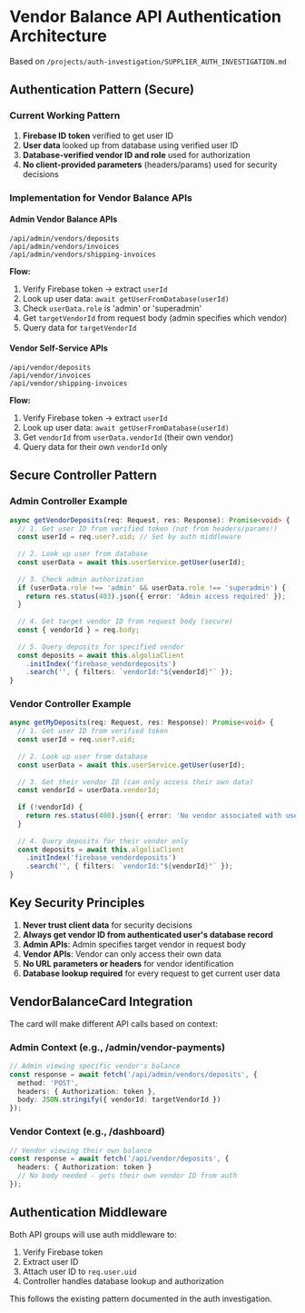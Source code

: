 # Vendor Balance API Authentication Architecture

Based on `/projects/auth-investigation/SUPPLIER_AUTH_INVESTIGATION.md`

## Authentication Pattern (Secure)

### Current Working Pattern
1. **Firebase ID token** verified to get user ID
2. **User data** looked up from database using verified user ID
3. **Database-verified vendor ID and role** used for authorization
4. **No client-provided parameters** (headers/params) used for security decisions

### Implementation for Vendor Balance APIs

#### Admin Vendor Balance APIs
```
/api/admin/vendors/deposits
/api/admin/vendors/invoices  
/api/admin/vendors/shipping-invoices
```

**Flow:**
1. Verify Firebase token → extract `userId`
2. Look up user data: `await getUserFromDatabase(userId)`
3. Check `userData.role` is 'admin' or 'superadmin'
4. Get `targetVendorId` from request body (admin specifies which vendor)
5. Query data for `targetVendorId`

#### Vendor Self-Service APIs
```
/api/vendor/deposits
/api/vendor/invoices
/api/vendor/shipping-invoices  
```

**Flow:**
1. Verify Firebase token → extract `userId`
2. Look up user data: `await getUserFromDatabase(userId)`
3. Get `vendorId` from `userData.vendorId` (their own vendor)
4. Query data for their own `vendorId` only

## Secure Controller Pattern

### Admin Controller Example
```typescript
async getVendorDeposits(req: Request, res: Response): Promise<void> {
  // 1. Get user ID from verified token (not from headers/params!)
  const userId = req.user?.uid; // Set by auth middleware
  
  // 2. Look up user from database
  const userData = await this.userService.getUser(userId);
  
  // 3. Check admin authorization
  if (userData.role !== 'admin' && userData.role !== 'superadmin') {
    return res.status(403).json({ error: 'Admin access required' });
  }
  
  // 4. Get target vendor ID from request body (secure)
  const { vendorId } = req.body;
  
  // 5. Query deposits for specified vendor
  const deposits = await this.algoliaClient
    .initIndex('firebase_vendordeposits')
    .search('', { filters: `vendorId:"${vendorId}"` });
}
```

### Vendor Controller Example
```typescript
async getMyDeposits(req: Request, res: Response): Promise<void> {
  // 1. Get user ID from verified token
  const userId = req.user?.uid;
  
  // 2. Look up user from database  
  const userData = await this.userService.getUser(userId);
  
  // 3. Get their vendor ID (can only access their own data)
  const vendorId = userData.vendorId;
  
  if (!vendorId) {
    return res.status(400).json({ error: 'No vendor associated with user' });
  }
  
  // 4. Query deposits for their vendor only
  const deposits = await this.algoliaClient
    .initIndex('firebase_vendordeposits')
    .search('', { filters: `vendorId:"${vendorId}"` });
}
```

## Key Security Principles

1. **Never trust client data** for security decisions
2. **Always get vendor ID from authenticated user's database record**
3. **Admin APIs**: Admin specifies target vendor in request body  
4. **Vendor APIs**: Vendor can only access their own data
5. **No URL parameters or headers** for vendor identification
6. **Database lookup required** for every request to get current user data

## VendorBalanceCard Integration

The card will make different API calls based on context:

### Admin Context (e.g., /admin/vendor-payments)
```typescript
// Admin viewing specific vendor's balance
const response = await fetch('/api/admin/vendors/deposits', {
  method: 'POST',
  headers: { Authorization: token },
  body: JSON.stringify({ vendorId: targetVendorId })
});
```

### Vendor Context (e.g., /dashboard)
```typescript  
// Vendor viewing their own balance
const response = await fetch('/api/vendor/deposits', {
  headers: { Authorization: token }
  // No body needed - gets their own vendor ID from auth
});
```

## Authentication Middleware

Both API groups will use auth middleware to:
1. Verify Firebase token
2. Extract user ID
3. Attach user ID to `req.user.uid`
4. Controller handles database lookup and authorization

This follows the existing pattern documented in the auth investigation.